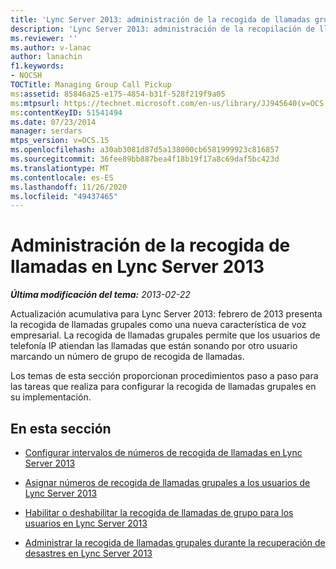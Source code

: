 ```yaml
---
title: 'Lync Server 2013: administración de la recogida de llamadas grupales'
description: 'Lync Server 2013: administración de la recopilación de llamadas de grupo.'
ms.reviewer: ''
ms.author: v-lanac
author: lanachin
f1.keywords:
- NOCSH
TOCTitle: Managing Group Call Pickup
ms:assetid: 85846a25-e175-4854-b31f-528f219f9a05
ms:mtpsurl: https://technet.microsoft.com/en-us/library/JJ945640(v=OCS.15)
ms:contentKeyID: 51541494
ms.date: 07/23/2014
manager: serdars
mtps_version: v=OCS.15
ms.openlocfilehash: a30ab3081d87d5a138000cb6581999923c816857
ms.sourcegitcommit: 36fee89bb887bea4f18b19f17a8c69daf5bc423d
ms.translationtype: MT
ms.contentlocale: es-ES
ms.lasthandoff: 11/26/2020
ms.locfileid: "49437465"
---
```

# <a name="managing-group-call-pickup-in-lync-server-2013"></a>Administración de la recogida de llamadas en Lync Server 2013

<div data-xmlns="http://www.w3.org/1999/xhtml">

<div class="topic" data-xmlns="http://www.w3.org/1999/xhtml" data-msxsl="urn:schemas-microsoft-com:xslt" data-cs="https://msdn.microsoft.com/">

<div data-asp="https://msdn2.microsoft.com/asp">



</div>

<div id="mainSection">

<div id="mainBody">

<span> </span>

_**Última modificación del tema:** 2013-02-22_

Actualización acumulativa para Lync Server 2013: febrero de 2013 presenta la recogida de llamadas grupales como una nueva característica de voz empresarial. La recogida de llamadas grupales permite que los usuarios de telefonía IP atiendan las llamadas que están sonando por otro usuario marcando un número de grupo de recogida de llamadas.

Los temas de esta sección proporcionan procedimientos paso a paso para las tareas que realiza para configurar la recogida de llamadas grupales en su implementación.

<div>

## <a name="in-this-section"></a>En esta sección

  - [Configurar intervalos de números de recogida de llamadas en Lync Server 2013](lync-server-2013-configure-group-call-pickup-number-ranges.md)

  - [Asignar números de recogida de llamadas grupales a los usuarios de Lync Server 2013](lync-server-2013-assign-group-call-pickup-numbers-to-users.md)

  - [Habilitar o deshabilitar la recogida de llamadas de grupo para los usuarios en Lync Server 2013](lync-server-2013-enable-or-disable-group-call-pickup-for-users.md)

  - [Administrar la recogida de llamadas grupales durante la recuperación de desastres en Lync Server 2013](lync-server-2013-manage-group-call-pickup-during-disaster-recovery.md)

</div>

</div>

<span> </span>

</div>

</div>

</div>

